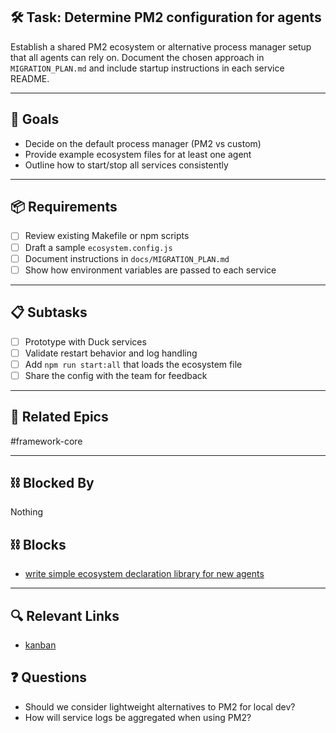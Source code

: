 ## 🛠️ Task: Determine PM2 configuration for agents

Establish a shared PM2 ecosystem or alternative process manager setup that all
agents can rely on. Document the chosen approach in `MIGRATION_PLAN.md` and
include startup instructions in each service README.

---

## 🎯 Goals

- Decide on the default process manager (PM2 vs custom)
- Provide example ecosystem files for at least one agent
- Outline how to start/stop all services consistently

---

## 📦 Requirements

- [ ] Review existing Makefile or npm scripts
- [ ] Draft a sample `ecosystem.config.js`
- [ ] Document instructions in `docs/MIGRATION_PLAN.md`
- [ ] Show how environment variables are passed to each service

---

## 📋 Subtasks

- [ ] Prototype with Duck services
- [ ] Validate restart behavior and log handling
- [ ] Add `npm run start:all` that loads the ecosystem file
- [ ] Share the config with the team for feedback

---

## 🔗 Related Epics

#framework-core

---

## ⛓️ Blocked By

Nothing

## ⛓️ Blocks

- [write simple ecosystem declaration library for new agents](write%20simple%20ecosystem%20declaration%20library%20for%20new%20agents.md)

---

## 🔍 Relevant Links

- [kanban](../boards/kanban.md)

## ❓ Questions

- Should we consider lightweight alternatives to PM2 for local dev?
- How will service logs be aggregated when using PM2?
